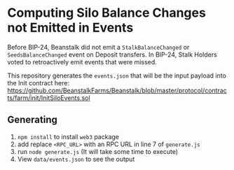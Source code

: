 # Computing Silo Balance Changes not Emitted in Events
Before BIP-24, Beanstalk did not emit a `StalkBalanceChanged` or `SeedsBalanceChanged` event on Deposit transfers. In BIP-24, Stalk Holders voted to retroactively emit events that were missed.

This repository generates the `events.json` that will be the input payload into the Init contract here:
https://github.com/BeanstalkFarms/Beanstalk/blob/master/protocol/contracts/farm/init/InitSiloEvents.sol

## Generating
1. `npm install` to install `web3` package
2. add replace `<RPC_URL>` with an RPC URL in line 7 of `generate.js`
3. run `node generate.js` (It will take some time to execute)
4. View `data/events.json` to see the output